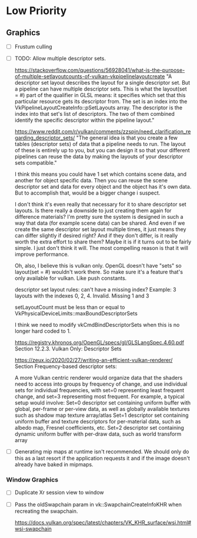 # Low Priority

## Graphics

- [ ] Frustum culling
- [ ] TODO: Allow multiple descriptor sets.

  https://stackoverflow.com/questions/56928041/what-is-the-purpose-of-multiple-setlayoutcounts-of-vulkan-vkpipelinelayoutcreate
  "A descriptor set layout describes the layout for a single descriptor set.
  But a pipeline can have multiple descriptor sets.
  This is what the layout(set = #) part of the qualifier in GLSL means:
  it specifies which set that this particular resource gets its descriptor from.
  The set is an index into the VkPipelineLayoutCreateInfo::pSetLayouts array.
  The descriptor is the index into that set's list of descriptors.
  The two of them combined identify the specific descriptor within the pipeline layout."

  https://www.reddit.com/r/vulkan/comments/zzspjn/need_clarification_regarding_descriptor_sets/
  "The general idea is that you create a few tables (descriptor sets) of data that a pipeline needs to run.
  The layout of these is entirely up to you, but you can design it so that your different pipelines can reuse
  the data by making the layouts of your descriptor sets compatible."

  I think this means you could have 1 set which contains scene data, and another for object specific data.
  Then you can reuse the scene descriptor set and data for every object and the object has it's own data.
  But to accomplish that, would be a bigger change i suspect.

  I don't think it's even really that necessary for it to share descriptor set layouts.
  Is there really a downside to just creating them again for difference materials?
  I'm pretty sure the system is designed in such a way that data (for example scene data) can be shared.
  And even if we create the same descriptor set layout multiple times, it just means they can differ slightly
  if desired right?
  And if they don't differ, is it really worth the extra effort to share them?
  Maybe it is if it turns out to be fairly simple. I just don't think it will.
  The most compelling reason is that it will improve performance.

  Oh, also, I believe this is vulkan only. OpenGL doesn't have "sets" so layout(set = #) wouldn't work there.
  So make sure it's a feature that's only available for vulkan. Like push constants.

  descriptor set layout rules: can't have a missing index?
  Example: 3 layouts with the indexes 0, 2, 4. Invalid. Missing 1 and 3

  setLayoutCount must be less than or equal to VkPhysicalDeviceLimits::maxBoundDescriptorSets

  I think we need to modify vkCmdBindDescriptorSets when this is no longer hard coded to 1.

  https://registry.khronos.org/OpenGL/specs/gl/GLSLangSpec.4.60.pdf
  Section 12.2.3. Vulkan Only: Descriptor Sets

  https://zeux.io/2020/02/27/writing-an-efficient-vulkan-renderer/
  Section Frequency-based descriptor sets:

  A more Vulkan centric renderer would organize data that the shaders need to access into groups by frequency
  of change, and use individual sets for individual frequencies, with set=0 representing least frequent change,
  and set=3 representing most frequent. For example, a typical setup would involve:
  Set=0 descriptor set containing uniform buffer with global, per-frame or per-view data,
  as well as globally available textures such as shadow map texture array/atlas
  Set=1 descriptor set containing uniform buffer and texture descriptors for per-material data,
  such as albedo map, Fresnel coefficients, etc.
  Set=2 descriptor set containing dynamic uniform buffer with per-draw data, such as world transform array

- [ ] Generating mip maps at runtime isn't recommended. We should only do this as a last resort if the application
  requests it and if the image doesn't already have baked in mipmaps.

### Window Graphics

- [ ] Duplicate Xr session view to window
- [ ] Pass the oldSwapchain param in vk::SwapchainCreateInfoKHR when recreating the swapchain.

  https://docs.vulkan.org/spec/latest/chapters/VK_KHR_surface/wsi.html#wsi-swapchain

